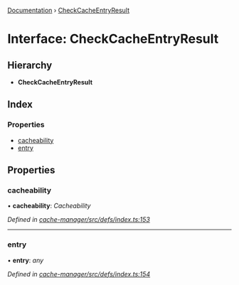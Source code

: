 [Documentation](../README.md) › [CheckCacheEntryResult](checkcacheentryresult.md)

# Interface: CheckCacheEntryResult

## Hierarchy

* **CheckCacheEntryResult**

## Index

### Properties

* [cacheability](checkcacheentryresult.md#cacheability)
* [entry](checkcacheentryresult.md#entry)

## Properties

###  cacheability

• **cacheability**: *Cacheability*

*Defined in [cache-manager/src/defs/index.ts:153](https://github.com/badbatch/graphql-box/blob/75cbc234/packages/cache-manager/src/defs/index.ts#L153)*

___

###  entry

• **entry**: *any*

*Defined in [cache-manager/src/defs/index.ts:154](https://github.com/badbatch/graphql-box/blob/75cbc234/packages/cache-manager/src/defs/index.ts#L154)*
